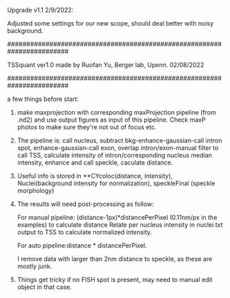 Upgrade v1.1 2/9/2022:

Adjusted some settings for our new scope, should deal better with noisy background.



########################################################################

TSSquant ver1.0 made by Ruofan Yu, Berger lab, Upenn. 02/08/2022 

########################################################################

a few things before start:

1. make maxprojection with corresponding maxProjection pipeline (from .nd2) and use output figures as input of this pipeline. Check maxP photos to make sure they're not out of focus etc. 

2. The pipeline is: call nucleus, subtract bkg-enhance-gaussian-call intron spot, enhance-gaussian-call exon, overlap intron/exon-manual filter to call TSS, calculate intensity of intron/corresponding nucleus median intensity, enhance and call speckle, caculate distance.

3. Useful info is stored in **CYcoloc(distance, intensity), Nuclei(background intensity for normalization), speckleFinal (speckle morphology)

4. The results will need post-processing as follow: 

    For manual pipeline: (distance-1px)*distancePerPixel (0.11nm/px in the examples) to calculate distance Relate per nucleus intensity in nuclei.txt output to TSS to calculate normalized intensity.
    
    For auto pipeline:distance * distancePerPixel.
    
    I remove data with larger than 2nm distance to speckle, as these are mostly junk.

5. Things get tricky if no FISH spot is present, may need to manual edit object in that case. 
